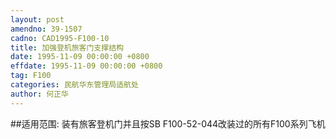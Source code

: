 ```yaml
---
layout: post
amendno: 39-1507
cadno: CAD1995-F100-10
title: 加强登机旅客门支撑结构
date: 1995-11-09 00:00:00 +0800
effdate: 1995-11-09 00:00:00 +0800
tag: F100
categories: 民航华东管理局适航处
author: 何正华
---
```


##适用范围:
装有旅客登机门并且按SB F100-52-044改装过的所有F100系列飞机

